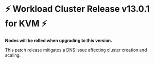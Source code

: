 # :zap: Workload Cluster Release v13.0.1 for KVM :zap:

**Nodes will be rolled when upgrading to this version.**

This patch release mitigates a DNS issue affecting cluster creation and scaling.